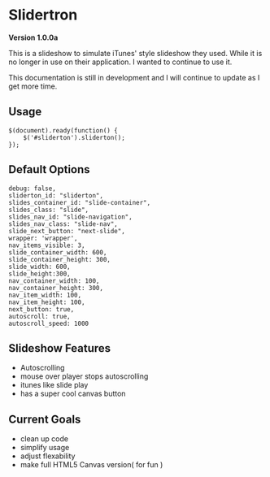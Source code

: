 # Slidertron

**Version 1.0.0a**


This is a slideshow to simulate iTunes' style slideshow they used. While it is no longer in use on their application. I wanted to continue to use it.

This documentation is still in development and I will continue to update as I get more time. 

## Usage

    $(document).ready(function() {
        $('#sliderton').sliderton();
    });

## Default Options

    debug: false,
    sliderton_id: "sliderton",
    slides_container_id: "slide-container",
    slides_class: "slide",
    slides_nav_id: "slide-navigation",
    slides_nav_class: "slide-nav",
    slide_next_button: "next-slide",
    wrapper: 'wrapper',
    nav_items_visible: 3,
    slide_container_width: 600,
    slide_container_height: 300,
    slide_width: 600,
    slide_height:300,
    nav_container_width: 100,
    nav_container_height: 300,
    nav_item_width: 100,
    nav_item_height: 100,
    next_button: true,
    autoscroll: true,
    autoscroll_speed: 1000


## Slideshow Features

* Autoscrolling
* mouse over player stops autoscrolling
* itunes like slide play
* has a super cool canvas button

## Current Goals

* clean up code
* simplify usage
* adjust flexability
* make full HTML5 Canvas version( for fun )

